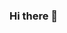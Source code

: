 ### Hi there 👋

<!--
**supriem/supriem** is a ✨ _special_ ✨ repository because its `README.md` (this file) appears on your GitHub profile.

I'm Suprim from Nepal, and I am a recent computer science graduate. I am machine learning/data science enthusiast.


[![Suprim's github stats](https://github-readme-stats.vercel.app/api?username=supriem)](https://github.com/anuraghazra/github-readme-stats)

